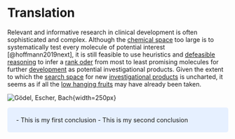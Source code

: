 # Translation
 
Relevant and informative research in clinical development is often sophisticated and complex. Although the [chemical space](https://en.wikipedia.org/wiki/Chemical_space) too large is to systematically test every molecule of potential interest [@hoffmann2019next], it is still feasible to use heuristics and [defeasible reasoning](https://en.wikipedia.org/wiki/Defeasible_reasoning) to infer a [rank oder](https://en.wikipedia.org/wiki/Hit_to_lead) from most to least promising molecules for further [development](https://en.wikipedia.org/wiki/Preclinical_development) as potential investigational products. Given the extent to which the [search space](https://en.wikipedia.org/wiki/Feasible_region) for new [investigational products](https://ichgcp.net/46-investigational-products/) is uncharted, it seems as if all the [low hanging fruits](https://en.wikipedia.org/wiki/Confirmation_bias) may have already been taken.

![Gödel, Escher, Bach](https://media.giphy.com/media/MJ6SslGZEYKhG/giphy.gif){width=250px}

<style>
div.blue { background-color:#e6f0ff; border-radius: 5px; padding: 20px;}
</style>
<div class = "blue">
- This is my first conclusion
- This is my second conclusion
</div>
